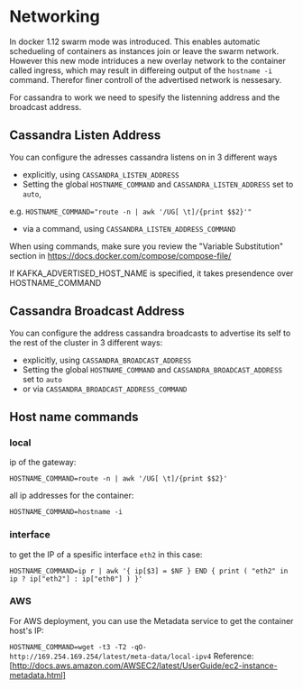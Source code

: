 # Networking
In docker 1.12 swarm mode was introduced. This enables automatic schedueling of containers as instances join or leave the swarm network. However this new mode intriduces a new overlay network to the container called ingress, which may result in differeing output of the `hostname -i` command. Therefor finer controll of the advertised network is nessesary.

For cassandra to work we need to spesify the listenning address and the broadcast address.

## Cassandra Listen Address

You can configure the adresses cassandra listens on in 3 different ways

- explicitly, using `CASSANDRA_LISTEN_ADDRESS`
- Setting the global `HOSTNAME_COMMAND` and `CASSANDRA_LISTEN_ADDRESS` set to `auto`,

 e.g. `HOSTNAME_COMMAND="route -n | awk '/UG[ \t]/{print $$2}'"`
- via a command, using `CASSANDRA_LISTEN_ADDRESS_COMMAND`

When using commands, make sure you review the "Variable Substitution" section in https://docs.docker.com/compose/compose-file/

If KAFKA_ADVERTISED_HOST_NAME is specified, it takes presendence over HOSTNAME_COMMAND

## Cassandra Broadcast Address

You can configure the address cassandra broadcasts to advertise its self to the rest of the cluster in 3 different ways:

- explicitly, using `CASSANDRA_BROADCAST_ADDRESS`
- Setting the global `HOSTNAME_COMMAND` and `CASSANDRA_BROADCAST_ADDRESS` set to `auto`
- or via `CASSANDRA_BROADCAST_ADDRESS_COMMAND`

## Host name commands

### local
ip of the gateway:

`HOSTNAME_COMMAND=route -n | awk '/UG[ \t]/{print $$2}'`

all ip addresses for the container:

`HOSTNAME_COMMAND=hostname -i`
### interface
to get the IP of a spesific interface `eth2` in this case:

`HOSTNAME_COMMAND=ip r | awk '{ ip[$3] = $NF } END { print ( "eth2" in ip ? ip["eth2"] : ip["eth0"] ) }'`

### AWS
For AWS deployment, you can use the Metadata service to get the container host's IP:

`HOSTNAME_COMMAND=wget -t3 -T2 -qO-  http://169.254.169.254/latest/meta-data/local-ipv4`
Reference: [http://docs.aws.amazon.com/AWSEC2/latest/UserGuide/ec2-instance-metadata.html]
